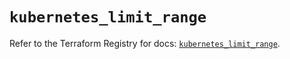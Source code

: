 # `kubernetes_limit_range`

Refer to the Terraform Registry for docs: [`kubernetes_limit_range`](https://registry.terraform.io/providers/hashicorp/kubernetes/2.37.1/docs/resources/limit_range).
